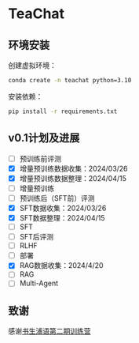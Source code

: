 # TeaChat

## 环境安装

创建虚拟环境：

```bash
conda create -n teachat python=3.10
```

安装依赖：

```bash
pip install -r requirements.txt
```

## v0.1计划及进展

* [ ] 预训练前评测
* [x] 增量预训练数据收集：2024/03/26
* [x] 增量预训练数据整理：2024/04/15
* [ ] 增量预训练
* [ ] 预训练后（SFT前）评测
* [x] SFT数据收集：2024/03/26
* [x] SFT数据整理：2024/04/15
* [ ] SFT
* [ ] SFT后评测
* [ ] RLHF
* [ ] 部署
* [x] RAG数据收集：2024/4/20
* [ ] RAG
* [ ] Multi-Agent

## 致谢

感谢[书生浦语第二期训练营](https://github.com/InternLM/Tutorial/tree/camp2)
